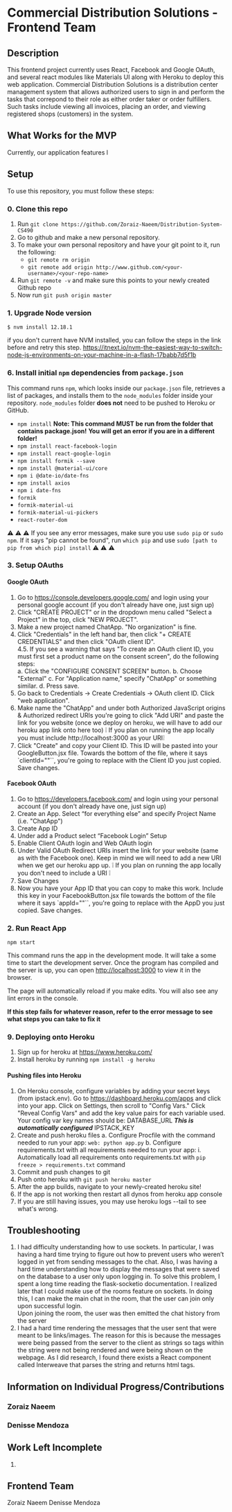# Commercial Distribution Solutions - Frontend Team

## Description
This frontend project currently uses React, Facebook and Google OAuth, and several react modules
like Materials UI along with Heroku to deploy this web application.
Commercial Distribution Solutions is a distribution center management system that allows authorized users to
sign in and perform the tasks that correpond to their role as either order taker or order fulfillers.
Such tasks include viewing all invoices, placing an order, and viewing
registered shops (customers) in the system.

## What Works for the MVP
Currently, our application features l

## Setup
To use this repository, you must follow these steps:
### 0. Clone this repo
1. Run `git clone https://github.com/Zoraiz-Naeem/Distribution-System-CS490`
2. Go to github and make a new personal repository.
3. To make your own personal repository and have your git point to it, run the following:
    - `git remote rm origin`
    - `git remote add origin http://www.github.com/<your-username>/<your-repo-name>`
4. Run `git remote -v` and make sure this points to your newly created Github repo
5. Now run `git push origin master`

### 1. Upgrade Node version

`$ nvm install 12.18.1`

if you don't current have NVM installed, you can follow the steps in the link before and
retry this step.
https://itnext.io/nvm-the-easiest-way-to-switch-node-js-environments-on-your-machine-in-a-flash-17babb7d5f1b

### 6. Install initial `npm` dependencies from `package.json`

This command runs `npm`, which looks inside our `package.json` file, 
retrieves a list of packages, and installs them to the `node_modules` folder
inside your repository. `node_modules` folder **does not** need to be pushed
to Heroku or GitHub.

- `npm install` 
    **Note: This command MUST be run from the folder that contains package.json!**
    **You will get an error if you are in a different folder!**
- `npm install react-facebook-login`
- `npm install react-google-login`
- `npm install formik --save` 
- `npm install @material-ui/core`
- `npm i @date-io/date-fns`
- `npm install axios`
- `npm i date-fns`
- `formik`
- `formik-material-ui`
- `formik-material-ui-pickers`
- `react-router-dom`


:warning: :warning: :warning: If you see any error messages, make sure you use `sudo pip` or `sudo npm`.
If it says "pip cannot be found", run `which pip` and use `sudo [path to pip from which pip] install` :warning: :warning: :warning:




### 3. Setup OAuths
#### Google OAuth
1. Go to <https://console.developers.google.com/> and login using your personal google account (if you don't already have one, just sign up)
2. Click "CREATE PROJECT" or in the dropdown menu called "Select a Project" in the top, click "NEW PROJECT".   
3. Make a new project named ChatApp. "No organization" is fine.  
4. Click "Credentials" in the left hand bar, then click "+ CREATE CREDENTIALS" and then click "OAuth client ID".  
4.5. If you see a warning that says "To create an OAuth client ID, you must first set a 
product name on the consent screen", do the following steps:  
	a. Click the "CONFIGURE CONSENT SCREEN" button.
	b. Choose "External"
	c. For "Application name," specify "ChatApp" or something similar.
	d. Press save.
5. Go back to Credentials -> Create Credentials -> OAuth client ID. Click "web application".  
6. Make name the "ChatApp" and under both Authorized JavaScript origins & Authorized redirect URIs you're going to click "Add URI" and paste the
link for you website (once we deploy on heroku, we will have to add our heroku app link onto here too)
:grey_exclamation: If you plan on running the app locally you must include http://localhost:3000 as your URI:grey_exclamation:
7. Click "Create" and copy your Client ID. This ID will be pasted into your GoogleButton.jsx file.  Towards the bottom of the file, where
it says `clientId="<some-id>"``, you're going to replace <some-id> with the Client ID you just copied. Save changes.

#### Facebook OAuth
1. Go to <https://developers.facebook.com/> and login using your personal account (if you don't already have one, just sign up)
2. Create an App. Select “for everything else” and specify Project Name (i.e. "ChatApp")
3. Create App ID
4. Under add a Product select “Facebook Login” Setup
5. Enable Client OAuth login and Web OAuth login
6. Under Valid OAuth Redirect URIs insert the link for your website (same as with the Facebook one).  Keep in mind we will need to add a new URI when we get our heroku app up.
:grey_exclamation: If you plan on running the app locally you don't need to include a URI :grey_exclamation:
7. Save Changes
8. Now you have your App ID that you can copy to make this work.  Include this key in your FacebookButton.jsx file towards the bottom of
the file where it says `appId="<some-id>"``, you're going to replace <some-id> with the AppD you just copied.  Save
changes.


### 2. Run React App
`npm start`

This command runs the app in the development mode.  It will take a some time to start the development server.
Once the program has compiled and the server is up, you can open [http://localhost:3000](http://localhost:3000) to view it in the browser.

The page will automatically reload if you make edits.
You will also see any lint errors in the console.


**If this step fails for whatever reason, refer to the error message to see what steps you can  take to fix it**


### 9. Deploying onto Heroku
1. Sign up for heroku at <https://www.heroku.com/> 
2. Install heroku by running `npm install -g heroku`


#### Pushing files into Heroku
1. On Heroku console, configure variables by adding your secret keys (from ipstack.env). Go to <https://dashboard.heroku.com/apps>
    and click into your app. Click on Settings, then scroll to "Config Vars." Click
    "Reveal Config Vars" and add the key value pairs for each variable used.
    Your config var key names should be:
    DATABASE_URL ***This is automatically configured***
    IPSTACK_KEY
2. Create and push heroku files
    a. Configure Procfile with the command needed to run your app:
    `web: python app.py`
    b. Configure requirements.txt with all requirements needed to run your app:
        i. Automatically load all requirements onto requirements.txt with `pip freeze > requirements.txt` command
3.	Commit and push changes to git
4.	Push onto heroku with `git push heroku master`
5.	After the app builds, navigate to your newly-created heroku site!
6.	If the app is not working then restart all dynos from heroku app console
7. If you are still having issues, you may use heroku logs --tail to see what's wrong.



## Troubleshooting
1. I had difficulty understanding how to use sockets.  In particular, I was having a hard time trying to figure out how to
prevent users who weren’t logged in yet from sending messages to the chat.  Also, I was having a hard time understanding
how to display the messages that were saved on the database to a user only upon logging in.  To solve this problem, I 
spent a long time reading the flask-socketio documentation.  I realized later that I could make use of the rooms feature 
on sockets.  In doing this, I can make the main chat in the room, that the user can join only upon successful login.  
Upon joining the room, the user was then emitted the chat history from the server
2. I had a hard time rendering the messages that the user sent that were meant to be links/images.  The reason for this is 
because the messages were being passed from the server to the client as strings so tags within the string were not being
rendered and were being shown on the webpage.  As I did research, I found there exists a React component called Interweave 
that parses the string and returns html tags.


## Information on Individual Progress/Contributions
### Zoraiz Naeem

### Denisse Mendoza

## Work Left Incomplete
1. 

## Frontend Team
Zoraiz Naeem
Denisse Mendoza